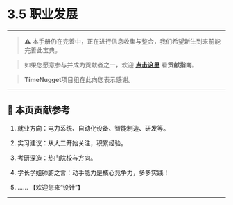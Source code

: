 # 3.5 职业发展

---

> ⚠️ 本手册仍在完善中，正在进行信息收集与整合，我们希望新生到来前能完善此宝典。  

> 如果您愿意参与并成为贡献者之一，欢迎 **[点击这里](/CONTRIBUTING.md)** 看**贡献指南**。

> **TimeNugget**项目组在此向您表示感谢。

---

## 📌 本页贡献参考

1. 就业方向：电力系统、自动化设备、智能制造、研发等。

2. 实习建议：从大二开始关注，积累经验。

3. 考研深造：热门院校与方向。

4. 学长学姐肺腑之言：动手能力是核心竞争力，多多实践！

5. ……  【欢迎您来“设计”】

---
